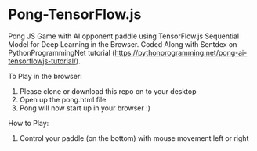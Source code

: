 # Pong-TensorFlow.js
Pong JS Game with AI opponent paddle using TensorFlow.js Sequential Model for Deep Learning in the Browser. Coded Along with Sentdex on PythonProgrammingNet tutorial (https://pythonprogramming.net/pong-ai-tensorflowjs-tutorial/).

To Play in the browser:

1. Please clone or download this repo on to your desktop
2. Open up the pong.html file
3. Pong will now start up in your browser :)

How to Play:

1. Control your paddle (on the bottom) with mouse movement left or right
